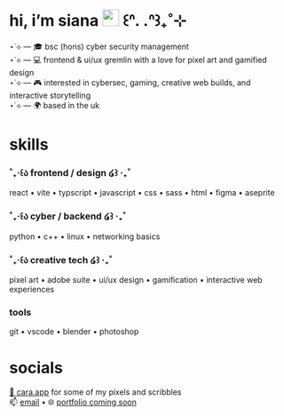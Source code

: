 # hi, i’m siana <img src="https://media.giphy.com/media/hvRJCLFzcasrR4ia7z/giphy.gif" width="30"/> ꒰ᐢ. .ᐢ꒱₊˚⊹

⋆˙⟡ — 🎓 bsc (hons) cyber security management </br>
⋆˙⟡ — 💻 frontend & ui/ux gremlin with a love for pixel art and gamified design </br>
⋆˙⟡ — 🎮 interested in cybersec, gaming, creative web builds, and interactive storytelling </br>
⋆˙⟡ — 🌍 based in the uk

# skills
### ˚₊‧꒰ა frontend / design ໒꒱ ‧₊˚ 
react • vite • typscript • javascript • css • sass • html • figma • aseprite

### ˚₊‧꒰ა cyber / backend  ໒꒱ ‧₊˚
python • c++ • linux • networking basics

### ˚₊‧꒰ა  creative tech ໒꒱ ‧₊˚ 
pixel art • adobe suite • ui/ux design • gamification • interactive web experiences

### tools
git • vscode • blender • photoshop

# socials
[🎨 cara.app](https://cara.app/siany) for some of my pixels and scribbles </br>
📫 [email](mailto:pharrahlita@gmail.com) • 🌐 [portfolio coming soon](x)

